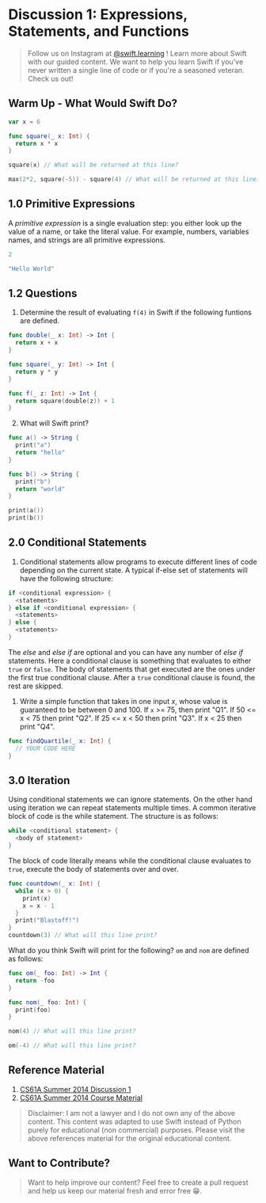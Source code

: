 # Discussion 1: Expressions, Statements, and Functions

> Follow us on Instagram at [@swift.learning](https://www.instagram.com/swift.learning/) !  Learn more about Swift with our guided content. We want to help you learn Swift if you've never written a single line of code or if you're a seasoned veteran.  Check us out!

## Warm Up - What Would Swift Do?

```swift
var x = 6

func square(_ x: Int) {
  return x * x
}

square(x) // What will be returned at this line?

max(2*2, square(-5)) - square(4) // What will be returned at this line?
```

## 1.0 Primitive Expressions

A *primitive expression* is a single evaluation step: you either look up the value of a name, or take the literal value.  For example, numbers, variables names, and strings are all primitive expressions.

```swift
2

"Hello World"
```

## 1.2 Questions

1. Determine the result of evaluating `f(4)` in Swift if the following funtions are defined.

```swift
func double(_ x: Int) -> Int {
  return x + x
}

func square(_ y: Int) -> Int {
  return y * y
}

func f(_ z: Int) -> Int {
  return square(double(z)) + 1
}
```

2. What will Swift print?

```swift
func a() -> String {
  print("a")
  return "hello"
}

func b() -> String {
  print("b")
  return "world"
}

print(a())
print(b())
```

## 2.0 Conditional Statements

1. Conditional statements allow programs to execute different lines of code depending on the current state.  A typical if-else
 set of statements will have the following structure:
```swift
if <conditional expression> {
  <statements>
} else if <conditional expression> {
  <statements>
} else {
  <statements>
}
```

The *else* and *else if* are optional and you can have any number of *else if* statements.  Here a conditional clause is something that evaluates to either `true` or `false`.  The body of statements that get executed are the ones under the first true conditional clause.  After a `true` conditional clause is found, the rest are skipped.

1. Write a simple function that takes in one input *x*, whose value is guaranteed to be between 0 and 100.  If `x` >= 75, then print "Q1".  If 50 <= x < 75 then print "Q2".  If 25 <= x < 50 then print "Q3".  If x < 25 then print "Q4".

```swift
func findQuartile(_ x: Int) {
  // YOUR CODE HERE
}
```

## 3.0 Iteration

Using conditional statements we can ignore statements.  On the other hand using iteration we can repeat statements multiple times.  A common iterative block of code is the while statement.  The structure is as follows:

```swift
while <conditional statement> {
  <body of statement>
}
```

The block of code literally means while the conditional clause evaluates to `true`, execute the body of statements over and over.

```swift
func countdown(_ x: Int) {
  while (x > 0) {
    print(x)
    x = x - 1
  }
  print("Blastoff!")
}
countdown(3) // What will this line print?
```

What do you think Swift will print for the following? `om` and `nom` are defined as follows:

```swift
func om(_ foo: Int) -> Int {
  return -foo
}

func nom(_ foo: Int) {
  print(foo)
}

nom(4) // What will this line print?

om(-4) // What will this line print?
```

## Reference Material

1. [CS61A Summer 2014 Discussion 1](http://www-inst.eecs.berkeley.edu/~cs61a/su14/discussion/discussion01/discussion01.pdf)
2. [CS61A Summer 2014 Course Material](http://www-inst.eecs.berkeley.edu/~cs61a/su14/)

> Disclaimer:  I am not a lawyer and I do not own any of the above content. This content was adapted to use Swift instead of Python purely for educational (non commercial) purposes. Please visit the above references material for the original educational content.

## Want to Contribute?

> Want to help improve our content? Feel free to create a pull request and help us keep our material fresh and error free 😁.
